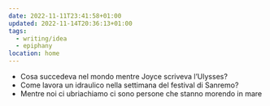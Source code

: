 ```yaml
---
date: 2022-11-11T23:41:58+01:00
updated: 2022-11-14T20:36:13+01:00
tags:
  - writing/idea
  - epiphany
location: home
---
```

- Cosa succedeva nel mondo mentre Joyce scriveva l’Ulysses?
- Come lavora un idraulico nella settimana del festival di Sanremo?
- Mentre noi ci ubriachiamo ci sono persone che stanno morendo in mare

